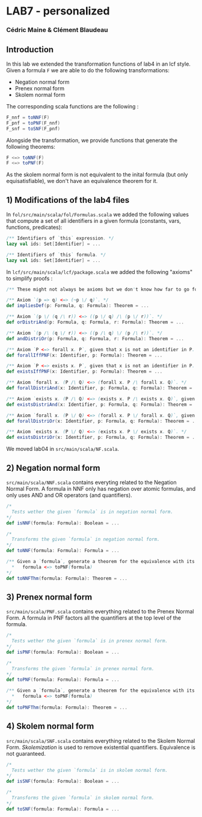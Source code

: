 # LAB7 - personalized
### Cédric Maine & Clément Blaudeau

## Introduction
In this lab we extended the transformation functions of lab4 in an lcf style. Given a formula `F` we are able to do the following transformations:

 * Negation normal form
 * Prenex normal form
 * Skolem normal form

The corresponding scala functions are the following :

```scala
F_nnf = toNNF(F)
F_pnf = toPNF(F_nnf)
F_snf = toSNF(F_pnf)
```

Alongside the transformation, we provide functions that generate the following theorems:

```scala
F <=> toNNF(F)
F <=> toPNF(F)
```

As the skolem normal form is not equivalent to the inital formula (but only equisatisfiable), we don't have an equivalence theorem for it.


## 1) Modifications of the lab4 files

In `fol/src/main/scala/fol/Formulas.scala` we added the following values that compute a set of all identifiers in a given formula (constants, vars, functions, predicates):

```scala
/** Identifiers of `this` expression. */
lazy val ids: Set[Identifier] = ...

/** Identifiers of `this` formula. */
lazy val ids: Set[Identifier] = ...
```

In `lcf/src/main/scala/lcf/package.scala` we added the following "axioms" to simplify proofs :

```scala
/** These might not always be axioms but we don't know how far to go for the lab. */

/** Axiom `(p => q) <=> (¬p \/ q)`. */
def impliesDef(p: Formula, q: Formula): Theorem = ...

/** Axiom `(p \/ (q /\ r)) <=> ((p \/ q) /\ (p \/ r))`. */
def orDistriAnd(p: Formula, q: Formula, r: Formula): Theorem = ...

/** Axiom `(p /\ (q \/ r)) <=> ((p /\ q) \/ (p /\ r))`. */
def andDistriOr(p: Formula, q: Formula, r: Formula): Theorem = ...

/** Axiom `P <=> forall x. P`, given that x is not an identifier in P. */
def forallIffPNF(x: Identifier, p: Formula): Theorem = ...

/** Axiom `P <=> exists x. P`, given that x is not an identifier in P. */
def existsIffPNF(x: Identifier, p: Formula): Theorem = ...

/** Axiom `forall x. (P /\ Q) <=> (forall x. P /\ forall x. Q)`. */
def forallDistriAnd(x: Identifier, p: Formula, q: Formula): Theorem = ...

/** Axiom `exists x. (P /\ Q) <=> (exists x. P /\ exists x. Q)`, given that x is not an identifier in both P and Q. */
def existsDistriAnd(x: Identifier, p: Formula, q: Formula): Theorem = ...

/** Axiom `forall x. (P \/ Q) <=> (forall x. P \/ forall x. Q)`, given that x is not an identifier in both P and Q. */
def forallDistriOr(x: Identifier, p: Formula, q: Formula): Theorem = ...

/** Axiom `exists x. (P \/ Q) <=> (exists x. P \/ exists x. Q)`. */
def existsDistriOr(x: Identifier, p: Formula, q: Formula): Theorem = ...

```

We moved lab04 in `src/main/scala/NF.scala`.

## 2) Negation normal form

`src/main/scala/NNF.scala` contains everyting related to the Negation Normal Form. A formula in NNF only has negation over atomic formulas, and only uses AND and OR operators (and quantifiers).

```scala
/*
  Tests wether the given `formula` is in negation normal form.
*/
def isNNF(formula: Formula): Boolean = ...

/*
  Transforms the given `formula` in negation normal form.
*/
def toNNF(formula: Formula): Formula = ...

/** Given a `formula`, generate a theorem for the equivalence with its negation normal form:
  *   formula <=> toPNF(formula)
*/
def toNNFThm(formula: Formula): Theorem = ...
```

## 3) Prenex normal form
`src/main/scala/PNF.scala` contains everything related to the Prenex Normal Form. A formula in PNF factors all the quantifiers at the top level of the formula.

```scala
/*
  Tests wether the given `formula` is in prenex normal form.
*/
def isPNF(formula: Formula): Boolean = ...

/*
  Transforms the given `formula` in prenex normal form.
*/
def toPNF(formula: Formula): Formula = ...

/** Given a `formula`, generate a theorem for the equivalence with its prenex normal form:
  *   formula <=> toPNF(formula)
*/
def toPNFThm(formula: Formula): Theorem = ...
```

## 4) Skolem normal form
`src/main/scala/SNF.scala` contains everything related to the Skolem Normal Form. *Skolemization* is used to remove existential quantifiers. Equivalence is not guaranteed.

```scala
/*
  Tests wether the given `formula` is in skolem normal form.
*/
def isSNF(formula: Formula): Boolean = ...

/*
  Transforms the given `formula` in skolem normal form.
*/
def toSNF(formula: Formula): Formula = ...
```

